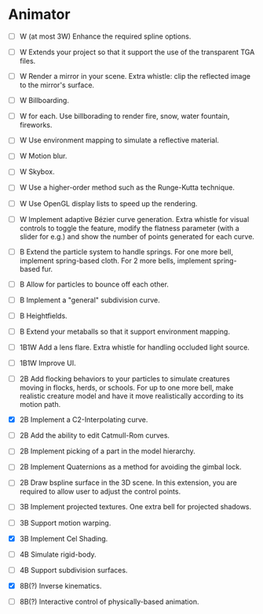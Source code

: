 # Animator

* [ ] W (at most 3W) Enhance the required spline options.
  
* [ ] W Extends your project so that it support the use of the transparent TGA files.
  
* [ ] W Render a mirror in your scene. Extra whistle: clip the reflected image to the mirror's surface.
  
* [ ] W Billboarding.

* [ ] W for each. Use billborading to render fire, snow, water fountain, fireworks.
  
* [ ] W Use environment mapping to simulate a reflective material.
  
* [ ] W Motion blur.
  
* [ ] W Skybox.
  
* [ ] W Use a higher-order method such as the Runge-Kutta technique.
  
* [ ] W Use OpenGL display lists to speed up the rendering.
  
* [ ] W Implement adaptive Bézier curve generation. Extra whistle for visual controls to toggle the feature, modify the flatness parameter (with a slider for e.g.) and show the number of points generated for each curve.
  
* [ ] B Extend the particle system to handle springs. For one more bell, implement spring-based cloth. For 2 more bells, implement spring-based fur.
  
* [ ] B Allow for particles to bounce off each other.
  
* [ ] B Implement a "general" subdivision curve.

* [ ] B Heightfields.
  
* [ ] B Extend your metaballs so that it support environment mapping.
  
* [ ] 1B1W Add a lens flare. Extra whistle for handling occluded light source.
  
* [ ] 1B1W Improve UI.

* [ ] 2B Add flocking behaviors to your particles to simulate creatures moving in flocks, herds, or schools. For up to one more bell, make realistic creature model and have it move realistically according to its motion path.
  
* [x] 2B Implement a C2-Interpolating curve.
  
* [ ] 2B Add the ability to edit Catmull-Rom curves.
  
* [ ] 2B Implement picking of a part in the model hierarchy.
  
* [ ] 2B Implement Quaternions as a method for avoiding the gimbal lock.
  
* [ ] 2B Draw bspline surface in the 3D scene. In this extension, you are required to allow user to adjust the control points.
  
* [ ] 3B Implement projected textures. One extra bell for projected shadows.
  
* [ ] 3B Support motion warping.
  
* [x] 3B Implement Cel Shading.
  
* [ ] 4B Simulate rigid-body.
  
* [ ] 4B Support subdivision surfaces.
  
* [x] 8B(?) Inverse kinematics.
  
* [ ] 8B(?) Interactive control of physically-based animation.